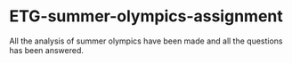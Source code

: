 # ETG-summer-olympics-assignment
All the analysis of summer olympics have been made and all the questions has been answered.
